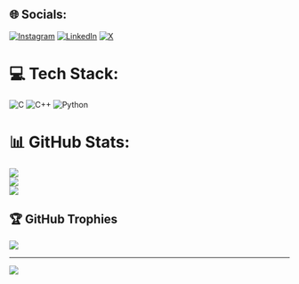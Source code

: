 
## 🌐 Socials:
[![Instagram](https://img.shields.io/badge/Instagram-%23E4405F.svg?logo=Instagram&logoColor=white)](https://instagram.com/dbharathkumar02) [![LinkedIn](https://img.shields.io/badge/LinkedIn-%230077B5.svg?logo=linkedin&logoColor=white)](https://linkedin.com/in/dbharathkumar02) [![X](https://img.shields.io/badge/X-black.svg?logo=X&logoColor=white)](https://x.com/dbharathkumar02) 

# 💻 Tech Stack:
![C](https://img.shields.io/badge/c-%2300599C.svg?style=for-the-badge&logo=c&logoColor=white) ![C++](https://img.shields.io/badge/c++-%2300599C.svg?style=for-the-badge&logo=c%2B%2B&logoColor=white) ![Python](https://img.shields.io/badge/python-3670A0?style=for-the-badge&logo=python&logoColor=ffdd54)
# 📊 GitHub Stats:
![](https://github-readme-stats.vercel.app/api?username=dbharathkumar02&theme=blue_navy&hide_border=false&include_all_commits=true&count_private=false)<br/>
![](https://github-readme-streak-stats.herokuapp.com/?user=dbharathkumar02&theme=blue_navy&hide_border=false)<br/>
![](https://github-readme-stats.vercel.app/api/top-langs/?username=dbharathkumar02&theme=blue_navy&hide_border=false&include_all_commits=true&count_private=false&layout=compact)

## 🏆 GitHub Trophies
![](https://github-profile-trophy.vercel.app/?username=dbharathkumar02&theme=blue_navy&no-frame=false&no-bg=true&margin-w=4)

---
[![](https://visitcount.itsvg.in/api?id=dbharathkumar02&icon=10&color=1)](https://visitcount.itsvg.in)

<!-- Proudly created with GPRM ( https://gprm.itsvg.in ) -->
